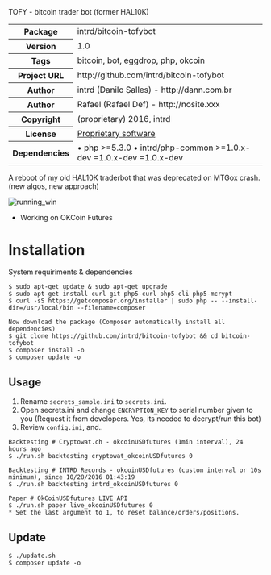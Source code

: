<!-- docbloc -->
<span id='docbloc'>
TOFY - bitcoin trader bot (former HAL10K)
<table>
<tr>
<th>Package</th>
<td>intrd/bitcoin-tofybot</td>
</tr>
<tr>
<th>Version</th>
<td>1.0</td>
</tr>
<tr>
<th>Tags</th>
<td>bitcoin, bot, eggdrop, php, okcoin</td>
</tr>
<tr>
<th>Project URL</th>
<td>http://github.com/intrd/bitcoin-tofybot</td>
</tr>
<tr>
<th>Author</th>
<td>intrd (Danilo Salles) - http://dann.com.br
<tr>
<th>Author</th>
<td>Rafael (Rafael Def) - http://nosite.xxx</td>
<tr>
<th>Copyright</th>
<td>(proprietary) 2016, intrd</td>
</tr>
<tr>
<th>License</th>
<td><a href='https://en.wikipedia.org/wiki/Proprietary_software'>Proprietary software</a></td>
</tr>
<tr>
<th>Dependencies</th>
<td> &#8226; php >=5.3.0 &#8226; intrd/php-common >=1.0.x-dev <dev-master &#8226; intrd/sqlite-dbintrd >=1.0.x-dev <dev-master &#8226; intrd/php-mcrypt256CBC >=1.0.x-dev <dev-master &#8226; j7mbo/twitter-api-php dev-master</td>
</tr>
</table>
</span>
<!-- @docbloc 1.1 -->

A reboot of my old HAL10K traderbot that was deprecated on MTGox crash. (new algos, new approach)

![running_win](/imgs/output.gif?raw=true "sample")

* Working on OKCoin Futures

Installation
============

System requiriments & dependencies

```
$ sudo apt-get update & sudo apt-get upgrade
$ sudo apt-get install curl git php5-curl php5-cli php5-mcrypt 
$ curl -sS https://getcomposer.org/installer | sudo php -- --install-dir=/usr/local/bin --filename=composer

Now download the package (Composer automatically install all dependencies)
$ git clone https://github.com/intrd/bitcoin-tofybot && cd bitcoin-tofybot
$ composer install -o
$ composer update -o

```
## Usage

1. Rename `secrets_sample.ini` to `secrets.ini`.  
2. Open secrets.ini and change `ENCRYPTION_KEY` to serial number given to you (Request it from developers. Yes, its needed to decrypt/run this bot) 
3. Review `config.ini`, and..

```
Backtesting # Cryptowat.ch - okcoinUSDfutures (1min interval), 24 hours ago
$ ./run.sh backtesting cryptowat_okcoinUSDfutures 0

Backtesting # INTRD Records - okcoinUSDfutures (custom interval or 10s minimum), since 10/28/2016 01:43:19
$ ./run.sh backtesting intrd_okcoinUSDfutures 0

Paper # OkCoinUSDfutures LIVE API
$ ./run.sh paper live_okcoinUSDfutures 0
* Set the last argument to 1, to reset balance/orders/positions. 
```

## Update

```
$ ./update.sh
$ composer update -o

```
